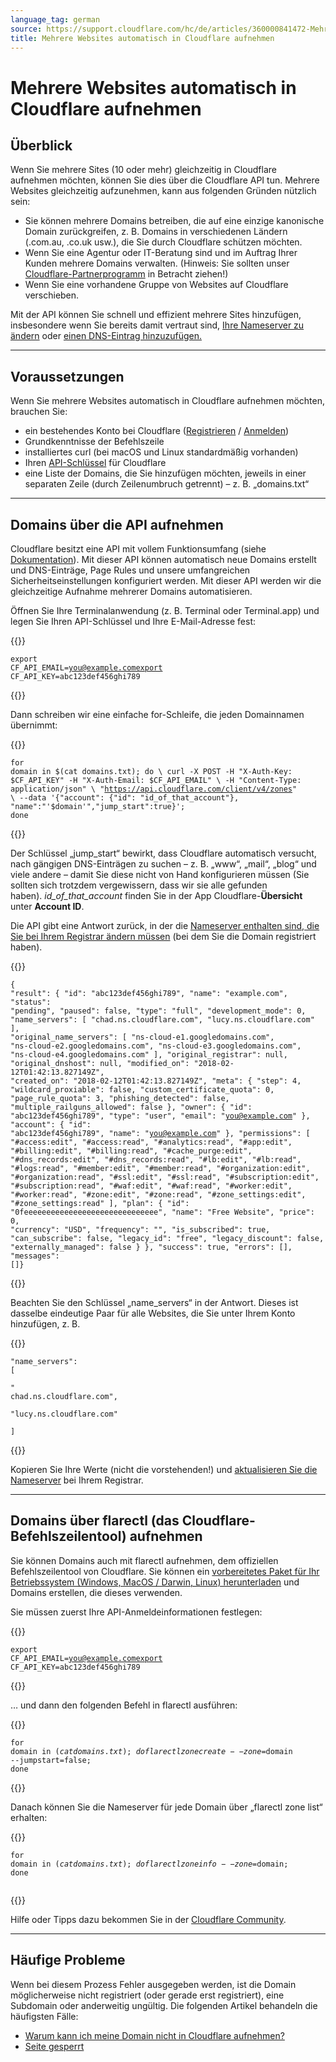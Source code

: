 ```yaml
---
language_tag: german
source: https://support.cloudflare.com/hc/de/articles/360000841472-Mehrere-Websites-automatisch-in-Cloudflare-aufnehmen
title: Mehrere Websites automatisch in Cloudflare aufnehmen 
---
```


# Mehrere Websites automatisch in Cloudflare aufnehmen 



## Überblick

Wenn Sie mehrere Sites (10 oder mehr) gleichzeitig in Cloudflare aufnehmen möchten, können Sie dies über die Cloudflare API tun. Mehrere Websites gleichzeitig aufzunehmen, kann aus folgenden Gründen nützlich sein:

-   Sie können mehrere Domains betreiben, die auf eine einzige kanonische Domain zurückgreifen, z. B. Domains in verschiedenen Ländern (.com.au, .co.uk usw.), die Sie durch Cloudflare schützen möchten.
-   Wenn Sie eine Agentur oder IT-Beratung sind und im Auftrag Ihrer Kunden mehrere Domains verwalten. (Hinweis: Sie sollten unser [Cloudflare-Partnerprogramm](https://www.cloudflare.com/partners/) in Betracht ziehen!)
-   Wenn Sie eine vorhandene Gruppe von Websites auf Cloudflare verschieben.

Mit der API können Sie schnell und effizient mehrere Sites hinzufügen, insbesondere wenn Sie bereits damit vertraut sind, [Ihre Nameserver zu ändern](https://developers.cloudflare.com/dns/zone-setups/full-setup/setup) oder [einen DNS-Eintrag hinzuzufügen.](https://developers.cloudflare.com/dns/manage-dns-records/how-to/create-dns-records)

___

## Voraussetzungen

Wenn Sie mehrere Websites automatisch in Cloudflare aufnehmen möchten, brauchen Sie:

-   ein bestehendes Konto bei Cloudflare ([Registrieren](https://www.cloudflare.com/a/signup) / [Anmelden](https://www.cloudflare.com/a/login))
-   Grundkenntnisse der Befehlszeile
-   installiertes curl (bei macOS und Linux standardmäßig vorhanden)
-   Ihren [API-Schlüssel](https://support.cloudflare.com/hc/de/articles/200167836-Where-do-I-find-my-Cloudflare-API-key-) für Cloudflare
-   eine Liste der Domains, die Sie hinzufügen möchten, jeweils in einer separaten Zeile (durch Zeilenumbruch getrennt) – z. B. „domains.txt“

___

## Domains über die API aufnehmen

Cloudflare besitzt eine API mit vollem Funktionsumfang (siehe [Dokumentation](https://api.cloudflare.com/)). Mit dieser API können automatisch neue Domains erstellt und DNS-Einträge, Page Rules und unsere umfangreichen Sicherheitseinstellungen konfiguriert werden. Mit dieser API werden wir die gleichzeitige Aufnahme mehrerer Domains automatisieren.

Öffnen Sie Ihre Terminalanwendung (z. B. Terminal oder Terminal.app) und legen Sie Ihren API-Schlüssel und Ihre E-Mail-Adresse fest:


{{<raw>}}<pre class="CodeBlock CodeBlock-with-rows CodeBlock-scrolls-horizontally CodeBlock-is-light-in-light-theme CodeBlock--language-txt" language="txt"><code><span class="CodeBlock--rows"><span class="CodeBlock--rows-content"><span class="CodeBlock--row"><span class="CodeBlock--row-indicator"></span><div class="CodeBlock--row-content"><span class="CodeBlock--token-plain">export CF_API_EMAIL=you@example.comexport CF_API_KEY=abc123def456ghi789</span></div></span></span></span></code></pre>{{</raw>}}

Dann schreiben wir eine einfache for-Schleife, die jeden Domainnamen übernimmt:


{{<raw>}}<pre class="CodeBlock CodeBlock-with-rows CodeBlock-scrolls-horizontally CodeBlock-is-light-in-light-theme CodeBlock--language-txt" language="txt"><code><span class="CodeBlock--rows"><span class="CodeBlock--rows-content"><span class="CodeBlock--row"><span class="CodeBlock--row-indicator"></span><div class="CodeBlock--row-content"><span class="CodeBlock--token-plain">for domain in $(cat domains.txt); do \  curl -X POST -H &quot;X-Auth-Key: $CF_API_KEY&quot; -H &quot;X-Auth-Email: $CF_API_EMAIL&quot; \  -H &quot;Content-Type: application/json&quot; \  &quot;https://api.cloudflare.com/client/v4/zones&quot; \  --data '{&quot;account&quot;: {&quot;id&quot;: &quot;id_of_that_account&quot;}, &quot;name&quot;:&quot;'$domain'&quot;,&quot;jump_start&quot;:true}'; done</span></div></span></span></span></code></pre>{{</raw>}}

Der Schlüssel „jump\_start“ bewirkt, dass Cloudflare automatisch versucht, nach gängigen DNS-Einträgen zu suchen – z. B. „www“, „mail“, „blog“ und viele andere – damit Sie diese nicht von Hand konfigurieren müssen (Sie sollten sich trotzdem vergewissern, dass wir sie alle gefunden haben). _id\_of\_that\_account_ finden Sie in der App Cloudflare-**Übersicht** unter **Account ID**.

Die API gibt eine Antwort zurück, in der die [Nameserver enthalten sind, die Sie bei Ihrem Registrar ändern müssen](https://support.cloudflare.com/hc/de/articles/206455647-How-do-I-change-my-domain-nameservers-) (bei dem Sie die Domain registriert haben).


{{<raw>}}<pre class="CodeBlock CodeBlock-with-rows CodeBlock-scrolls-horizontally CodeBlock-is-light-in-light-theme CodeBlock--language-txt" language="txt"><code><span class="CodeBlock--rows"><span class="CodeBlock--rows-content"><span class="CodeBlock--row"><span class="CodeBlock--row-indicator"></span><div class="CodeBlock--row-content"><span class="CodeBlock--token-plain">{ &quot;result&quot;: { &quot;id&quot;: &quot;abc123def456ghi789&quot;, &quot;name&quot;: &quot;example.com&quot;, &quot;status&quot;: &quot;pending&quot;, &quot;paused&quot;: false, &quot;type&quot;: &quot;full&quot;, &quot;development_mode&quot;: 0, &quot;name_servers&quot;: [ &quot;chad.ns.cloudflare.com&quot;, &quot;lucy.ns.cloudflare.com&quot; ], &quot;original_name_servers&quot;: [ &quot;ns-cloud-e1.googledomains.com&quot;, &quot;ns-cloud-e2.googledomains.com&quot;, &quot;ns-cloud-e3.googledomains.com&quot;, &quot;ns-cloud-e4.googledomains.com&quot; ], &quot;original_registrar&quot;: null, &quot;original_dnshost&quot;: null, &quot;modified_on&quot;: &quot;2018-02-12T01:42:13.827149Z&quot;, &quot;created_on&quot;: &quot;2018-02-12T01:42:13.827149Z&quot;, &quot;meta&quot;: { &quot;step&quot;: 4, &quot;wildcard_proxiable&quot;: false, &quot;custom_certificate_quota&quot;: 0, &quot;page_rule_quota&quot;: 3, &quot;phishing_detected&quot;: false, &quot;multiple_railguns_allowed&quot;: false }, &quot;owner&quot;: { &quot;id&quot;: &quot;abc123def456ghi789&quot;, &quot;type&quot;: &quot;user&quot;, &quot;email&quot;: &quot;you@example.com&quot; }, &quot;account&quot;: { &quot;id&quot;: &quot;abc123def456ghi789&quot;, &quot;name&quot;: &quot;you@example.com&quot; }, &quot;permissions&quot;: [ &quot;#access:edit&quot;, &quot;#access:read&quot;, &quot;#analytics:read&quot;, &quot;#app:edit&quot;, &quot;#billing:edit&quot;, &quot;#billing:read&quot;, &quot;#cache_purge:edit&quot;, &quot;#dns_records:edit&quot;, &quot;#dns_records:read&quot;, &quot;#lb:edit&quot;, &quot;#lb:read&quot;, &quot;#logs:read&quot;, &quot;#member:edit&quot;, &quot;#member:read&quot;, &quot;#organization:edit&quot;, &quot;#organization:read&quot;, &quot;#ssl:edit&quot;, &quot;#ssl:read&quot;, &quot;#subscription:edit&quot;, &quot;#subscription:read&quot;, &quot;#waf:edit&quot;, &quot;#waf:read&quot;, &quot;#worker:edit&quot;, &quot;#worker:read&quot;, &quot;#zone:edit&quot;, &quot;#zone:read&quot;, &quot;#zone_settings:edit&quot;, &quot;#zone_settings:read&quot; ], &quot;plan&quot;: { &quot;id&quot;: &quot;0feeeeeeeeeeeeeeeeeeeeeeeeeeeeee&quot;, &quot;name&quot;: &quot;Free Website&quot;, &quot;price&quot;: 0, &quot;currency&quot;: &quot;USD&quot;, &quot;frequency&quot;: &quot;&quot;, &quot;is_subscribed&quot;: true, &quot;can_subscribe&quot;: false, &quot;legacy_id&quot;: &quot;free&quot;, &quot;legacy_discount&quot;: false, &quot;externally_managed&quot;: false } }, &quot;success&quot;: true, &quot;errors&quot;: [], &quot;messages&quot;: []}</span></div></span></span></span></code></pre>{{</raw>}}

Beachten Sie den Schlüssel „name\_servers“ in der Antwort. Dieses ist dasselbe eindeutige Paar für alle Websites, die Sie unter Ihrem Konto hinzufügen, z. B.


{{<raw>}}<pre class="CodeBlock CodeBlock-with-rows CodeBlock-scrolls-horizontally CodeBlock-is-light-in-light-theme CodeBlock--language-txt" language="txt"><code><span class="CodeBlock--rows"><span class="CodeBlock--rows-content"><span class="CodeBlock--row"><span class="CodeBlock--row-indicator"></span><div class="CodeBlock--row-content"><span class="CodeBlock--token-plain">&quot;name_servers&quot;: [</span></div></span><span class="CodeBlock--row"><span class="CodeBlock--row-indicator"></span><div class="CodeBlock--row-content"><span class="CodeBlock--token-plain"> &quot; chad.ns.cloudflare.com&quot;,</span></div></span><span class="CodeBlock--row"><span class="CodeBlock--row-indicator"></span><div class="CodeBlock--row-content"><span class="CodeBlock--token-plain">   &quot;lucy.ns.cloudflare.com&quot;</span></div></span><span class="CodeBlock--row"><span class="CodeBlock--row-indicator"></span><div class="CodeBlock--row-content"><span class="CodeBlock--token-plain"> ]</span></div></span></span></span></code></pre>{{</raw>}}

Kopieren Sie Ihre Werte (nicht die vorstehenden!) und [aktualisieren Sie die Nameserver](https://support.cloudflare.com/hc/de/articles/206455647-How-do-I-change-my-domain-nameservers-) bei Ihrem Registrar.

___

## Domains über flarectl (das Cloudflare-Befehlszeilentool) aufnehmen

Sie können Domains auch mit flarectl aufnehmen, dem offiziellen Befehlszeilentool von Cloudflare. Sie können ein [vorbereitetes Paket für Ihr Betriebssystem (Windows, MacOS / Darwin, Linux) herunterladen](https://github.com/cloudflare/cloudflare-go/releases) und Domains erstellen, die dieses verwenden.

Sie müssen zuerst Ihre API-Anmeldeinformationen festlegen:


{{<raw>}}<pre class="CodeBlock CodeBlock-with-rows CodeBlock-scrolls-horizontally CodeBlock-is-light-in-light-theme CodeBlock--language-txt" language="txt"><code><span class="CodeBlock--rows"><span class="CodeBlock--rows-content"><span class="CodeBlock--row"><span class="CodeBlock--row-indicator"></span><div class="CodeBlock--row-content"><span class="CodeBlock--token-plain">export CF_API_EMAIL=you@example.comexport CF_API_KEY=abc123def456ghi789</span></div></span></span></span></code></pre>{{</raw>}}

… und dann den folgenden Befehl in flarectl ausführen:


{{<raw>}}<pre class="CodeBlock CodeBlock-with-rows CodeBlock-scrolls-horizontally CodeBlock-is-light-in-light-theme CodeBlock--language-txt" language="txt"><code><span class="CodeBlock--rows"><span class="CodeBlock--rows-content"><span class="CodeBlock--row"><span class="CodeBlock--row-indicator"></span><div class="CodeBlock--row-content"><span class="CodeBlock--token-plain">for domain in $(cat domains.txt); do flarectl zone create --zone=$domain --jumpstart=false; done</span></div></span></span></span></code></pre>{{</raw>}}

Danach können Sie die Nameserver für jede Domain über „flarectl zone list“ erhalten:


{{<raw>}}<pre class="CodeBlock CodeBlock-with-rows CodeBlock-scrolls-horizontally CodeBlock-is-light-in-light-theme CodeBlock--language-txt" language="txt"><code><span class="CodeBlock--rows"><span class="CodeBlock--rows-content"><span class="CodeBlock--row"><span class="CodeBlock--row-indicator"></span><div class="CodeBlock--row-content"><span class="CodeBlock--token-plain">for domain in $(cat domains.txt); do flarectl zone info --zone=$domain; done</span></div></span><span class="CodeBlock--row"><span class="CodeBlock--row-indicator"></span><div class="CodeBlock--row-content"><span class="CodeBlock--token-plain">
</span></div></span></span></span></code></pre>{{</raw>}}

Hilfe oder Tipps dazu bekommen Sie in der [Cloudflare Community](https://community.cloudflare.com/).

___

## Häufige Probleme

Wenn bei diesem Prozess Fehler ausgegeben werden, ist die Domain möglicherweise nicht registriert (oder gerade erst registriert), eine Subdomain oder anderweitig ungültig. Die folgenden Artikel behandeln die häufigsten Fälle:

-   [Warum kann ich meine Domain nicht in Cloudflare aufnehmen?](https://support.cloudflare.com/hc/de/articles/205359838-I-cannot-add-my-domain-to-Cloudflare-)
-   [Seite gesperrt](https://support.cloudflare.com/hc/articles/205359838#h_874829316161540417303369)
